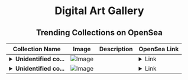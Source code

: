 <div align="center">

# Digital Art Gallery

## Trending Collections on OpenSea

| Collection Name                       | Image                                                                                     | Description                       | OpenSea Link                                                                                          |
|---------------------------------------|-------------------------------------------------------------------------------------------|-----------------------------------|--------------------------------------------------------------------------------------------------------|
| **<details><summary>Unidentified co...</summary>Unidentified contract 2d4cb284-db73-487a-bcf8-a9dd96ecfd65</details>** | ![Image](https://i2.seadn.io/optimism/0x579e4f4a7e577ef5ac6e9221ca8f11dd6d43316d/6404459f0a28661c41bd910f8b5899/e86404459f0a28661c41bd910f8b5899.png?w=200&auto=format) |  | <details><summary>Link</summary>[Unidentified contract 2d4cb284-db73-487a-bcf8-a9dd96ecfd65](https://opensea.io/collection/unidentified-contract-2d4cb284-db73-487a-bcf8-a9dd)</details> |
| **<details><summary>Unidentified co...</summary>Unidentified contract d56490e0-ddb3-47c2-b71c-dd894afa7e7f</details>** | ![Image](https://i2.seadn.io/optimism/0x579e4f4a7e577ef5ac6e9221ca8f11dd6d43316d/6404459f0a28661c41bd910f8b5899/e86404459f0a28661c41bd910f8b5899.png?w=200&auto=format) |  | <details><summary>Link</summary>[Unidentified contract d56490e0-ddb3-47c2-b71c-dd894afa7e7f](https://opensea.io/collection/unidentified-contract-d56490e0-ddb3-47c2-b71c-dd89)</details> |

</div>